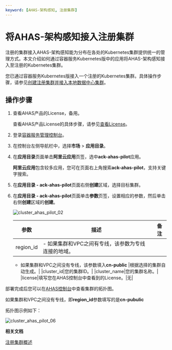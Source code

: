 ```yaml
---
keyword: [AHAS-架构感知, 注册集群]
---
```


# 将AHAS-架构感知接入注册集群

注册的集群接入AHAS-架构感知能为分布在各处的Kubernetes集群提供统一的管理方式。本文介绍如何通过容器服务Kubernetes版中的应用将AHAS-架构感知接入至注册的Kubernetes集群。

您已通过容器服务Kubernetes版接入一个注册的Kubernetes集群。具体操作步骤，请参见[创建注册集群并接入本地数据中心集群](/cn.zh-CN/Kubernetes集群用户指南/多云混合云/注册集群管理/创建注册集群并接入本地数据中心集群.md)。

## 操作步骤

1.  查看AHAS产品的License，备用。

    查看AHAS产品License的具体步骤，请参见[查看License](/cn.zh-CN/应用防护/参考信息/查看License.md)。

2.  登录[容器服务管理控制台](https://cs.console.aliyun.com)。

3.  在控制台左侧导航栏中，选择**市场** \> **应用目录**。

4.  在**应用目录**页面单击**阿里云应用**页签，选中**ack-ahas-pilot**应用。

    **阿里云应用**包含较多应用，您可在页面右上角搜索**ack-ahas-pilot**，支持关键字搜索。

5.  在**应用目录 - ack-ahas-pilot**页面右侧**创建**区域，选择目标集群。

6.  在**应用目录 - ack-ahas-pilot**页面单击**参数**页签，设置相应的参数，然后单击右侧**创建**区域的**创建**。

    ![cluster_ahas_pilot_02](https://static-aliyun-doc.oss-accelerate.aliyuncs.com/assets/img/zh-CN/1306659951/p86606.png)

    |参数|描述|备注|
    |--|--|--|
    |region\_id|    -   如果集群和VPC之间有专线，该参数为专线连接的地域。
    -   如果集群和VPC之间没有专线，该参数填入**cn-public**
|根据选择的集群自动生成。|
    |cluster\_id|您的集群ID。|
    |cluster\_name|您的集群名称。|
    |license|填写您在AHAS控制台中查看到的License。|无|


部署完成后您可以在[AHAS控制台](https://ahas.console.aliyun.com)中查看集群的拓扑图。

如果集群和VPC之间没有专线，即**region\_id**参数填写的是**cn-pubulic**

拓扑图示例如下：

![cluster_ahas_pilot_06](https://static-aliyun-doc.oss-accelerate.aliyuncs.com/assets/img/zh-CN/1306659951/p86632.png)

**相关文档**  


[注册集群概述](/cn.zh-CN/Kubernetes集群用户指南/多云混合云/注册集群管理/注册集群概述.md)

